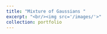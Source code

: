 ```yaml
---
title: "Mixture of Gaussians "
excerpt: "<br/><img src='/images/'>"
collection: portfolio
---
```



